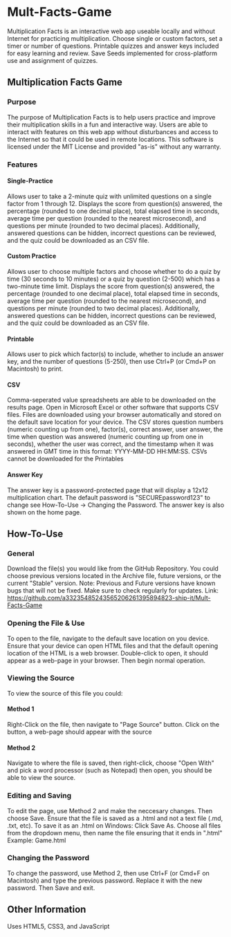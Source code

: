# Mult-Facts-Game
Multiplication Facts is an interactive web app useable locally and without Internet for practicing multiplication. Choose single or custom factors, set a timer or number of questions. Printable quizzes and answer keys included for easy learning and review. Save Seeds implemented for cross-platform use and assignment of quizzes.

## Multiplication Facts Game
### Purpose
The purpose of Multiplication Facts is to help users practice and improve their multiplication skills in a fun and interactive way. Users are able to interact with features on this web app without disturbances and access to the Internet so that it could be used in remote locations. This software is licensed under the MIT License and provided "as-is" without any warranty.
### Features
#### Single-Practice
Allows user to take a 2-minute quiz with unlimited questions on a single factor from 1 through 12. Displays the score from question(s) answered, the percentage (rounded to one decimal place), total elapsed time in seconds, average time per question (rounded to the nearest microsecond), and questions per minute (rounded to two decimal places). Additionally, answered questions can be hidden, incorrect questions can be reviewed, and the quiz could be downloaded as an CSV file.
#### Custom Practice
Allows user to choose multiple factors and choose whether to do a quiz by time (30 seconds to 10 minutes) or a quiz by question (2-500) which has a two-minute time limit. Displays the score from question(s) answered, the percentage (rounded to one decimal place), total elapsed time in seconds, average time per question (rounded to the nearest microsecond), and questions per minute (rounded to two decimal places). Additionally, answered questions can be hidden, incorrect questions can be reviewed, and the quiz could be downloaded as an CSV file.
#### Printable
Allows user to pick which factor(s) to include, whether to include an answer key, and the number of questions (5-250), then use Ctrl+P (or Cmd+P on Macintosh) to print.
#### CSV
Comma-seperated value spreadsheets are able to be downloaded on the results page. Open in Microsoft Excel or other software that supports CSV files. Files are downloaded using your browser automatically and stored on the default save location for your device. The CSV stores question numbers (numeric counting up from one), factor(s), correct answer, user answer, the time when question was answered (numeric counting up from one in seconds), whether the user was correct, and the timestamp when it was answered in GMT time in this format: YYYY-MM-DD HH:MM:SS. CSVs cannot be downloaded for the Printables
#### Answer Key
The answer key is a password-protected page that will display a 12x12 multiplication chart. The default password is "SECUREpassword123" to change see How-To-Use -> Changing the Password. The answer key is also shown on the home page.
## How-To-Use
### General
Download the file(s) you would like from the GitHub Repository. You could choose previous versions located in the Archive file, future versions, or the current "Stable" version. Note: Previous and Future versions have known bugs that will not be fixed. Make sure to check regularly for updates. Link: https://github.com/a33235485243565206261395894823-ship-it/Mult-Facts-Game
### Opening the File & Use
To open to the file, navigate to the default save location on you device. Ensure that your device can open HTML files and that the default opening location of the HTML is a web browser. Double-click to open, it should appear as a web-page in your browser. Then begin normal operation.
### Viewing the Source
To view the source of this file you could:
#### Method 1
Right-Click on the file, then navigate to "Page Source" button. Click on the button, a web-page should appear with the source
#### Method 2
Navigate to where the file is saved, then right-click, choose "Open With" and pick a word processor (such as Notepad) then open, you should be able to view the source.
### Editing and Saving
To edit the page, use Method 2 and make the neccesary changes. Then choose Save. Ensure that the file is saved as a .html and not a text file (.md, .txt, etc). To save it as an .html on Windows: 
Click Save As. Choose all files from the dropdown menu, then name the file ensuring that it ends in ".html"
Example: Game.html
### Changing the Password
To change the password, use Method 2, then use Ctrl+F (or Cmd+F on Macintosh) and type the previous password. Replace it with the new password. Then Save and exit.
## Other Information
Uses HTML5, CSS3, and JavaScript
